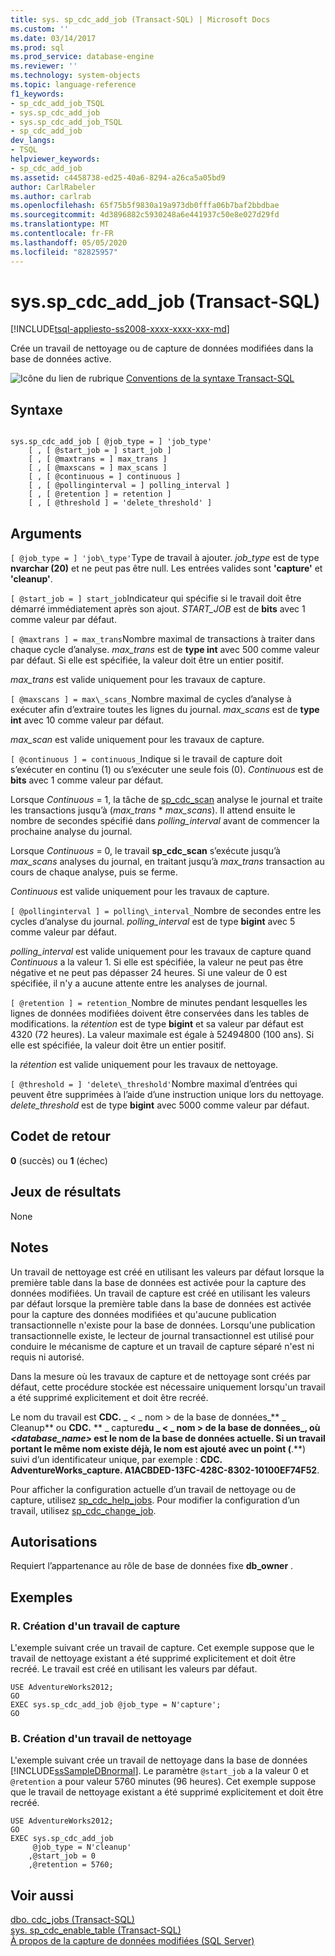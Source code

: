 ```yaml
---
title: sys. sp_cdc_add_job (Transact-SQL) | Microsoft Docs
ms.custom: ''
ms.date: 03/14/2017
ms.prod: sql
ms.prod_service: database-engine
ms.reviewer: ''
ms.technology: system-objects
ms.topic: language-reference
f1_keywords:
- sp_cdc_add_job_TSQL
- sys.sp_cdc_add_job
- sys.sp_cdc_add_job_TSQL
- sp_cdc_add_job
dev_langs:
- TSQL
helpviewer_keywords:
- sp_cdc_add_job
ms.assetid: c4458738-ed25-40a6-8294-a26ca5a05bd9
author: CarlRabeler
ms.author: carlrab
ms.openlocfilehash: 65f75b5f9830a19a973db0fffa06b7baf2bbdbae
ms.sourcegitcommit: 4d3896882c5930248a6e441937c50e8e027d29fd
ms.translationtype: MT
ms.contentlocale: fr-FR
ms.lasthandoff: 05/05/2020
ms.locfileid: "82825957"
---
```

# <a name="syssp_cdc_add_job-transact-sql"></a>sys.sp_cdc_add_job (Transact-SQL)
[!INCLUDE[tsql-appliesto-ss2008-xxxx-xxxx-xxx-md](../../includes/tsql-appliesto-ss2008-xxxx-xxxx-xxx-md.md)]

  Crée un travail de nettoyage ou de capture de données modifiées dans la base de données active.  
  
 ![Icône du lien de rubrique](../../database-engine/configure-windows/media/topic-link.gif "Icône du lien de rubrique") [Conventions de la syntaxe Transact-SQL](../../t-sql/language-elements/transact-sql-syntax-conventions-transact-sql.md)  
  
## <a name="syntax"></a>Syntaxe  
  
```  
  
sys.sp_cdc_add_job [ @job_type = ] 'job_type'  
    [ , [ @start_job = ] start_job ]   
    [ , [ @maxtrans = ] max_trans ]   
    [ , [ @maxscans = ] max_scans ]   
    [ , [ @continuous = ] continuous ]   
    [ , [ @pollinginterval = ] polling_interval ]   
    [ , [ @retention ] = retention ]   
    [ , [ @threshold ] = 'delete_threshold' ]  
```  
  
## <a name="arguments"></a>Arguments  
`[ @job_type = ] 'job\_type'`Type de travail à ajouter. *job_type* est de type **nvarchar (20)** et ne peut pas être null. Les entrées valides sont **'capture'** et **'cleanup'**.  
  
`[ @start_job = ] start_job`Indicateur qui spécifie si le travail doit être démarré immédiatement après son ajout. *START_JOB* est de **bits** avec 1 comme valeur par défaut.  
  
`[ @maxtrans ] = max_trans`Nombre maximal de transactions à traiter dans chaque cycle d’analyse. *max_trans* est de **type int** avec 500 comme valeur par défaut. Si elle est spécifiée, la valeur doit être un entier positif.  
  
 *max_trans* est valide uniquement pour les travaux de capture.  
  
`[ @maxscans ] = max\_scans_`Nombre maximal de cycles d’analyse à exécuter afin d’extraire toutes les lignes du journal. *max_scans* est de **type int** avec 10 comme valeur par défaut.  
  
 *max_scan* est valide uniquement pour les travaux de capture.  
  
`[ @continuous ] = continuous_`Indique si le travail de capture doit s’exécuter en continu (1) ou s’exécuter une seule fois (0). *Continuous* est de **bits** avec 1 comme valeur par défaut.  
  
 Lorsque *Continuous* = 1, la tâche de [sp_cdc_scan](../../relational-databases/system-stored-procedures/sys-sp-cdc-scan-transact-sql.md) analyse le journal et traite les transactions jusqu’à (*max_trans* \* *max_scans*). Il attend ensuite le nombre de secondes spécifié dans *polling_interval* avant de commencer la prochaine analyse du journal.  
  
 Lorsque *Continuous* = 0, le travail **sp_cdc_scan** s’exécute jusqu’à *max_scans* analyses du journal, en traitant jusqu’à *max_trans* transaction au cours de chaque analyse, puis se ferme.  
  
 *Continuous* est valide uniquement pour les travaux de capture.  
  
`[ @pollinginterval ] = polling\_interval_`Nombre de secondes entre les cycles d’analyse du journal. *polling_interval* est de type **bigint** avec 5 comme valeur par défaut.  
  
 *polling_interval* est valide uniquement pour les travaux de capture quand *Continuous* a la valeur 1. Si elle est spécifiée, la valeur ne peut pas être négative et ne peut pas dépasser 24 heures. Si une valeur de 0 est spécifiée, il n'y a aucune attente entre les analyses de journal.  
  
`[ @retention ] = retention_`Nombre de minutes pendant lesquelles les lignes de données modifiées doivent être conservées dans les tables de modifications. la *rétention* est de type **bigint** et sa valeur par défaut est 4320 (72 heures). La valeur maximale est égale à 52494800 (100 ans). Si elle est spécifiée, la valeur doit être un entier positif.  
  
 la *rétention* est valide uniquement pour les travaux de nettoyage.  
  
`[ @threshold = ] 'delete\_threshold'`Nombre maximal d’entrées qui peuvent être supprimées à l’aide d’une instruction unique lors du nettoyage. *delete_threshold* est de type **bigint** avec 5000 comme valeur par défaut.  
  
## <a name="return-code-values"></a>Codet de retour  
 **0** (succès) ou **1** (échec)  
  
## <a name="result-sets"></a>Jeux de résultats  
 None  
  
## <a name="remarks"></a>Notes  
 Un travail de nettoyage est créé en utilisant les valeurs par défaut lorsque la première table dans la base de données est activée pour la capture des données modifiées. Un travail de capture est créé en utilisant les valeurs par défaut lorsque la première table dans la base de données est activée pour la capture des données modifiées et qu'aucune publication transactionnelle n'existe pour la base de données. Lorsqu'une publication transactionnelle existe, le lecteur de journal transactionnel est utilisé pour conduire le mécanisme de capture et un travail de capture séparé n'est ni requis ni autorisé.  
  
 Dans la mesure où les travaux de capture et de nettoyage sont créés par défaut, cette procédure stockée est nécessaire uniquement lorsqu'un travail a été supprimé explicitement et doit être recréé.  
  
 Le nom du travail est **CDC.** _ \< \_ nom \> de la base de données_** \_ Cleanup** ou **CDC.** ** \_ capture**du _ \< \_ nom \> de la base de données_, où *<database_name>* est le nom de la base de données actuelle. Si un travail portant le même nom existe déjà, le nom est ajouté avec un point (**.**) suivi d’un identificateur unique, par exemple : **CDC. AdventureWorks_capture. A1ACBDED-13FC-428C-8302-10100EF74F52**.  
  
 Pour afficher la configuration actuelle d’un travail de nettoyage ou de capture, utilisez [sp_cdc_help_jobs](../../relational-databases/system-stored-procedures/sys-sp-cdc-help-jobs-transact-sql.md). Pour modifier la configuration d’un travail, utilisez [sp_cdc_change_job](../../relational-databases/system-stored-procedures/sys-sp-cdc-change-job-transact-sql.md).  
  
## <a name="permissions"></a>Autorisations  
 Requiert l’appartenance au rôle de base de données fixe **db_owner** .  
  
## <a name="examples"></a>Exemples  
  
### <a name="a-creating-a-capture-job"></a>R. Création d'un travail de capture  
 L'exemple suivant crée un travail de capture. Cet exemple suppose que le travail de nettoyage existant a été supprimé explicitement et doit être recréé. Le travail est créé en utilisant les valeurs par défaut.  
  
```  
USE AdventureWorks2012;  
GO  
EXEC sys.sp_cdc_add_job @job_type = N'capture';  
GO  
```  
  
### <a name="b-creating-a-cleanup-job"></a>B. Création d'un travail de nettoyage  
 L'exemple suivant crée un travail de nettoyage dans la base de données [!INCLUDE[ssSampleDBnormal](../../includes/sssampledbnormal-md.md)]. Le paramètre `@start_job` a la valeur 0 et `@retention` a pour valeur 5760 minutes (96 heures). Cet exemple suppose que le travail de nettoyage existant a été supprimé explicitement et doit être recréé.  
  
```  
USE AdventureWorks2012;  
GO  
EXEC sys.sp_cdc_add_job  
     @job_type = N'cleanup'  
    ,@start_job = 0  
    ,@retention = 5760;  
```  
  
## <a name="see-also"></a>Voir aussi  
 [dbo. cdc_jobs &#40;Transact-SQL&#41;](../../relational-databases/system-tables/dbo-cdc-jobs-transact-sql.md)   
 [sys. sp_cdc_enable_table &#40;Transact-SQL&#41;](../../relational-databases/system-stored-procedures/sys-sp-cdc-enable-table-transact-sql.md)   
 [À propos de la capture de données modifiées &#40;SQL Server&#41;](../../relational-databases/track-changes/about-change-data-capture-sql-server.md)  
  
  
